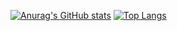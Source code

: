 [![Anurag's GitHub stats](https://github-readme-stats.vercel.app/api?username=Puthinan)](https://github.com/anuraghazra/github-readme-stats)       [![Top Langs](https://github-readme-stats.vercel.app/api/top-langs/?username=Puthinan)](https://github.com/anuraghazra/github-readme-stats)




<!--
**Puthinan/Puthinan** is a ✨ _special_ ✨ repository because its `README.md` (this file) appears on your GitHub profile.

Here are some ideas to get you started:

- 🔭 I’m currently working on ...
- 🌱 I’m currently learning ...
- 👯 I’m looking to collaborate on ...
- 🤔 I’m looking for help with ...
- 💬 Ask me about ...
- 📫 How to reach me: ...
- 😄 Pronouns: ...
- ⚡ Fun fact: ...
-->
